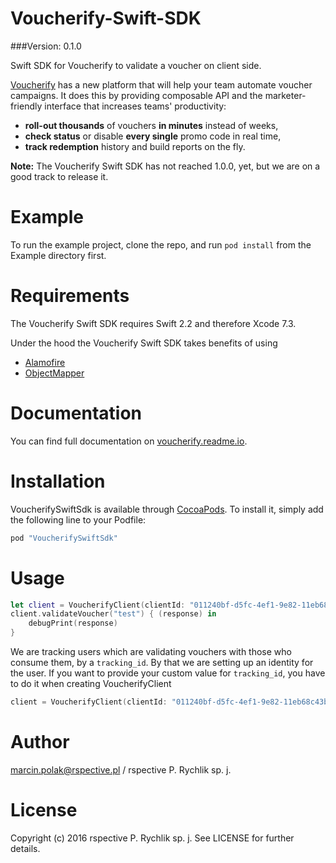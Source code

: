 Voucherify-Swift-SDK
======================

###Version: 0.1.0

Swift SDK for Voucherify to validate a voucher on client side.

[Voucherify](http://voucherify.io?utm_source=inbound&utm_medium=github&utm_campaign=voucherify-swift-sdk) has a new platform that will help your team automate voucher campaigns. It does this by providing composable API and the marketer-friendly interface that increases teams' productivity:

- **roll-out thousands** of vouchers **in minutes** instead of weeks,
- **check status** or disable **every single** promo code in real time,
- **track redemption** history and build reports on the fly.

<b>Note:</b>
The Voucherify Swift SDK has not reached 1.0.0, yet, but we are on a good track to release it.

Example
=====

To run the example project, clone the repo, and run `pod install` from the Example directory first.

Requirements
=====

The Voucherify Swift SDK requires Swift 2.2 and therefore Xcode 7.3.

Under the hood the Voucherify Swift SDK takes benefits of using
* [Alamofire](https://github.com/Alamofire/Alamofire)
* [ObjectMapper](https://github.com/Hearst-DD/ObjectMapper)


Documentation
=====

You can find full documentation on [voucherify.readme.io](https://voucherify.readme.io).

Installation
=====

VoucherifySwiftSdk is available through [CocoaPods](http://cocoapods.org). To install
it, simply add the following line to your Podfile:

```ruby
pod "VoucherifySwiftSdk"
```

Usage
=====

```swift
let client = VoucherifyClient(clientId: "011240bf-d5fc-4ef1-9e82-11eb68c43bf5", clientToken: "9e2230c5-71fb-460a-91c6-fbee64707a20")
client.validateVoucher("test") { (response) in
    debugPrint(response)
}
```

We are tracking users which are validating vouchers with those who consume them, by a `tracking_id`. By that we are setting up an identity for the user. If you want to provide your custom value for `tracking_id`, you have to do it when creating VoucherifyClient
```swift
client = VoucherifyClient(clientId: "011240bf-d5fc-4ef1-9e82-11eb68c43bf5", clientToken: "9e2230c5-71fb-460a-91c6-fbee64707a20", trackingId: "my_custom_tracking_id")
```

Author
=====

marcin.polak@rspective.pl / rspective P. Rychlik sp. j.

License
=====

Copyright (c) 2016 rspective P. Rychlik sp. j. See LICENSE for further details.
